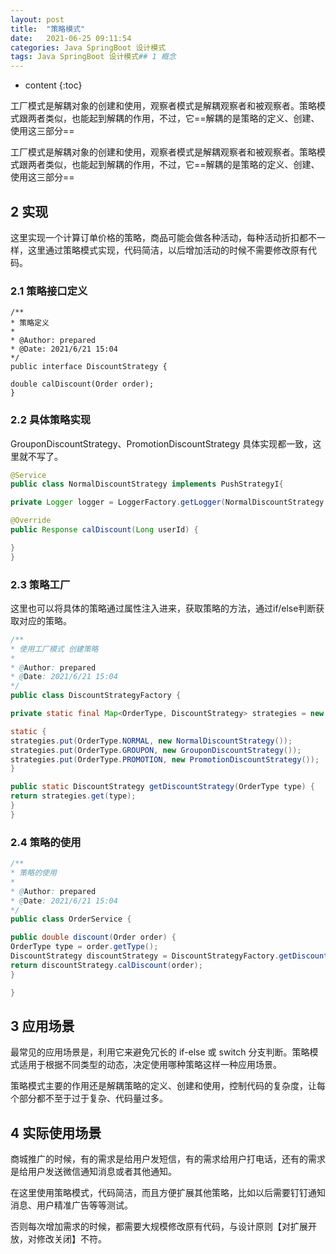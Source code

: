 ```yaml
---
layout: post
title:  "策略模式"
date:   2021-06-25 09:11:54
categories: Java SpringBoot 设计模式
tags: Java SpringBoot 设计模式## 1 概念
---
```


* content
  {:toc}

工厂模式是解耦对象的创建和使用，观察者模式是解耦观察者和被观察者。策略模式跟两者类似，也能起到解耦的作用，不过，它==解耦的是策略的定义、创建、使用这三部分==




工厂模式是解耦对象的创建和使用，观察者模式是解耦观察者和被观察者。策略模式跟两者类似，也能起到解耦的作用，不过，它==解耦的是策略的定义、创建、使用这三部分==

## 2 实现

这里实现一个计算订单价格的策略，商品可能会做各种活动，每种活动折扣都不一样，这里通过策略模式实现，代码简洁，以后增加活动的时候不需要修改原有代码。

### 2.1 策略接口定义

```
/**
* 策略定义
*
* @Author: prepared
* @Date: 2021/6/21 15:04
*/
public interface DiscountStrategy {

double calDiscount(Order order);
}
```

### 2.2 具体策略实现

GrouponDiscountStrategy、PromotionDiscountStrategy 具体实现都一致，这里就不写了。

```java
@Service
public class NormalDiscountStrategy implements PushStrategyI{

private Logger logger = LoggerFactory.getLogger(NormalDiscountStrategy.class);

@Override
public Response calDiscount(Long userId) {

}
}
```

### 2.3 策略工厂

这里也可以将具体的策略通过属性注入进来，获取策略的方法，通过if/else判断获取对应的策略。

```java
/**
* 使用工厂模式 创建策略
*
* @Author: prepared
* @Date: 2021/6/21 15:04
*/
public class DiscountStrategyFactory {

private static final Map<OrderType, DiscountStrategy> strategies = new HashMap<>();

static {
strategies.put(OrderType.NORMAL, new NormalDiscountStrategy());
strategies.put(OrderType.GROUPON, new GrouponDiscountStrategy());
strategies.put(OrderType.PROMOTION, new PromotionDiscountStrategy());
}

public static DiscountStrategy getDiscountStrategy(OrderType type) {
return strategies.get(type);
}
}

```

### 2.4 策略的使用

```java
/**
* 策略的使用
*
* @Author: prepared
* @Date: 2021/6/21 15:04
*/
public class OrderService {

public double discount(Order order) {
OrderType type = order.getType();
DiscountStrategy discountStrategy = DiscountStrategyFactory.getDiscountStrategy(type);
return discountStrategy.calDiscount(order);
}

}
```

## 3 应用场景

最常见的应用场景是，利用它来避免冗长的 if-else 或 switch 分支判断。策略模式适用于根据不同类型的动态，决定使用哪种策略这样一种应用场景。

策略模式主要的作用还是解耦策略的定义、创建和使用，控制代码的复杂度，让每个部分都不至于过于复杂、代码量过多。

## 4 实际使用场景

商城推广的时候，有的需求是给用户发短信，有的需求给用户打电话，还有的需求是给用户发送微信通知消息或者其他通知。

在这里使用策略模式，代码简洁，而且方便扩展其他策略，比如以后需要钉钉通知消息、用户精准广告等等测试。

否则每次增加需求的时候，都需要大规模修改原有代码，与设计原则【对扩展开放，对修改关闭】不符。







